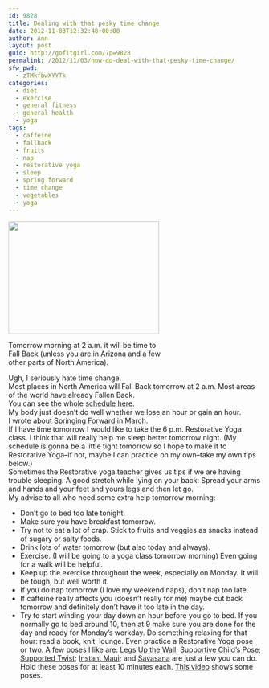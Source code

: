 ```yaml
---
id: 9828
title: Dealing with that pesky time change
date: 2012-11-03T12:32:48+00:00
author: Ann
layout: post
guid: http://gofitgirl.com/?p=9828
permalink: /2012/11/03/how-do-deal-with-that-pesky-time-change/
sfw_pwd:
  - zTMkfbwXYYTk
categories:
  - diet
  - exercise
  - general fitness
  - general health
  - yoga
tags:
  - caffeine
  - fallback
  - fruits
  - nap
  - restorative yoga
  - sleep
  - spring forward
  - time change
  - vegetables
  - yoga
---
```

<div id="attachment_9831" style="width: 310px" class="wp-caption alignleft">
  <a href="http://gofitgirl.com/?attachment_id=9831" rel="attachment wp-att-9831"><img class="size-medium wp-image-9831" title="time" src="http://gofitgirl.com/wp-content/uploads/2012/11/time-300x224.jpg" alt="" width="300" height="224" /></a>
  
  <p class="wp-caption-text">
    Tomorrow morning at 2 a.m. it will be time to Fall Back (unless you are in Arizona and a few other parts of North America).
  </p>
</div>

  
Ugh, I seriously hate time change.  
Most places in North America will Fall Back tomorrow at 2 a.m. Most areas of the world have already Fallen Back.  
You can see the whole [schedule here](http://www.timeanddate.com/time/dst/events.html).  
My body just doesn&#8217;t do well whether we lose an hour or gain an hour.  
I wrote about [Springing Forward in March](http://gofitgirl.com/?p=8812).  
If I have time tomorrow I would like to take the 6 p.m. Restorative Yoga class. I think that will really help me sleep better tomorrow night. (My schedule is gonna be a little tight tomorrow so I hope to make it to Restorative Yoga&#8211;if not, maybe I can practice on my own&#8211;take my own tips below.)  
Sometimes the Restorative yoga teacher gives us tips if we are having trouble sleeping. A good stretch while lying on your back: Spread your arms and hands and your feet and yours legs and then let go.  
My advise to all who need some extra help tomorrow morning:

  * Don’t go to bed too late tonight.
  * Make sure you have breakfast tomorrow.
  * Try not to eat a lot of crap. Stick to fruits and veggies as snacks instead of sugary or salty foods.
  * Drink lots of water tomorrow (but also today and always).
  * Exercise. (I will be going to a yoga class tomorrow morning) Even going for a walk will be helpful.
  * Keep up the exercise throughout the week, especially on Monday. It will be tough, but well worth it.
  * If you do nap tomorrow (I love my weekend naps), don’t nap too late.
  * If caffeine really affects you (doesn’t really for me) maybe cut back tomorrow and definitely don’t have it too late in the day.
  * Try to start winding your day down an hour before you go to bed. If you normally go to bed around 10, then at 9 make sure you are done for the day and ready for Monday’s workday. Do something relaxing for that hour: read a book, knit, lounge. Even practice a Restorative Yoga pose or two. A few poses I like are: [Legs Up the Wall](http://www.thebalancedbeing.com/files/2074088/uploaded/legswall.jpg); [Supportive Child&#8217;s Pose](http://dorestorativeyoga.com/images/supported_childs1.jpg); [Supported Twist](http://www.restorativeyogaposes.com/wp-content/uploads/2011/03/25.jpg); [Instant Maui](http://sphotos-a.xx.fbcdn.net/hphotos-ash3/c0.0.403.403/p403x403/564661_473413886026658_1194564928_n.jpg); and [Savasana](http://www.anamayaresort.com/wordpress/wp-content/uploads/2011/05/savasana-hillaryrubin21.jpg) are just a few you can do. Hold these poses for at least 10 minutes each. [This video](http://running.competitor.com/2012/09/videos/video-restorative-yoga-for-recovery_18017) shows some poses.